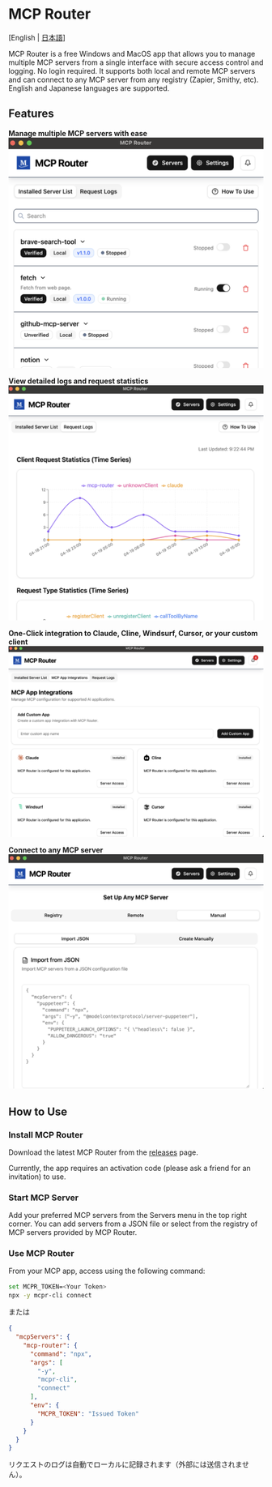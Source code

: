 # MCP Router

[English | [日本語](README_ja.md)]


MCP Router is a free Windows and MacOS app that allows you to manage multiple MCP servers from a single interface with secure access control and logging. No login required. It supports both local and remote MCP servers and can connect to any MCP server from any registry (Zapier, Smithy, etc).
English and Japanese languages are supported.

## Features
**Manage multiple MCP servers with ease**
![](/static/img/readme/toggle.png)

**View detailed logs and request statistics**
![](/static/img/readme/stats.png)

**One-Click integration to Claude, Cline, Windsurf, Cursor, or your custom client**
![](/static/img/readme/token.png)

**Connect to any MCP server**
![](/static/img/readme/add-mcp-manual.png)

## How to Use

### Install MCP Router
Download the latest MCP Router from the [releases](https://github.com/mcp-router/mcp-router/releases) page.

Currently, the app requires an activation code (please ask a friend for an invitation) to use.

### Start MCP Server
Add your preferred MCP servers from the Servers menu in the top right corner.
You can add servers from a JSON file or select from the registry of MCP servers provided by MCP Router.

### Use MCP Router
From your MCP app, access using the following command:

```bash
set MCPR_TOKEN=<Your Token>
npx -y mcpr-cli connect
```
または
```json
{
  "mcpServers": {
    "mcp-router": {
      "command": "npx",
      "args": [
        "-y",
        "mcpr-cli",
        "connect"
      ],
      "env": {
        "MCPR_TOKEN": "Issued Token"
      }
    }
  }
}
```

リクエストのログは自動でローカルに記録されます（外部には送信されません）。



